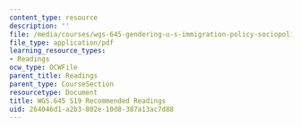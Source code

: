 ```yaml
---
content_type: resource
description: ''
file: /media/courses/wgs-645-gendering-u-s-immigration-policy-sociopolitical-theological-and-feminist-perspectives-spring-2019/264046d1a2b3802e10d8387a13ac7d88_MITWGS_645S19_RecReadings.pdf
file_type: application/pdf
learning_resource_types:
- Readings
ocw_type: OCWFile
parent_title: Readings
parent_type: CourseSection
resourcetype: Document
title: WGS.645 S19 Recommended Readings
uid: 264046d1-a2b3-802e-10d8-387a13ac7d88
---
```

